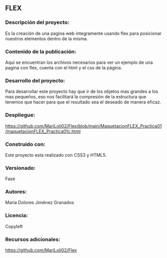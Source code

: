 ## FLEX

### **Descripción del proyecto:**
Es la creación de una pagina web integramente usando flex para posicionar nuestros elementos dentro de la misma.

### **Contenido de la publicación:**
Aqui se encuentran los archivos necesarios para ver un ejemplo de una pagina con flex, cuenta con el html y el css de la página.

### **Desarrollo del proyecto:**
Para desarrollar este proyecto hay que ir de los objetos mas grandes a los mas pequeños, eso nos facilitará la compresión de la estructura que tenemos que hacer para que el resultado sea el deseado de manera eficaz.

### **Despliegue:**
https://github.com/MariLoli02/Flex/blob/main/MaquetacionFLEX_Practica01/maquetacionFLEX_Practica01c.html

### **Construido con:**
Este proyecto esta realizado con CSS3 y HTML5.

### **Versionado:**
Fase

### **Autores:**
Maria Dolores Jiménez Granados

### **Licencia:**
Copyleft 

### **Recursos adicionales:**
https://github.com/MariLoli02/Flex
